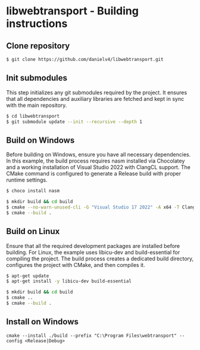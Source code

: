 # libwebtransport - Building instructions

## Clone repository

```bash
$ git clone https://github.com/danielv4/libwebtransport.git
```

## Init submodules

This step initializes any git submodules required by the project. It ensures that all dependencies and auxiliary libraries are fetched and kept in sync with the main repository.

```bash
$ cd libwebtransport
$ git submodule update --init --recursive --depth 1
```

## Build on Windows

Before building on Windows, ensure you have all necessary dependencies. In this example, the build process requires nasm installed via Chocolatey and a working installation of Visual Studio 2022 with ClangCL support. The CMake command is configured to generate a Release build with proper runtime settings.

```bash
$ choco install nasm

$ mkdir build && cd build
$ cmake --no-warn-unused-cli -G "Visual Studio 17 2022" -A x64 -T ClangCL -DCMAKE_JS_VERSION=7.2.1 -DCMAKE_BUILD_TYPE=Release -DCMAKE_MSVC_RUNTIME_LIBRARY="MultiThreaded$<$<CONFIG:Debug>:Debug>" -DABSL_MSVC_STATIC_RUNTIME="ON" ..
$ cmake --build .
```

## Build on Linux

Ensure that all the required development packages are installed before building. For Linux, the example uses libicu-dev and build-essential for compiling the project. The build process creates a dedicated build directory, configures the project with CMake, and then compiles it.

```bash
$ apt-get update
$ apt-get install -y libicu-dev build-essential

$ mkdir build && cd build
$ cmake ..
$ cmake --build .
```

## Install on Windows

```
cmake --install ./build --prefix "C:\Program Files\webtransport" --config <Release|Debug>
```